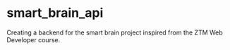 # smart_brain_api
Creating a backend for the smart brain project inspired from the ZTM Web Developer course. 
